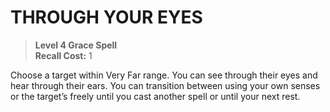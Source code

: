 ﻿---
tags:
  - Ability
  - CharacterOption
name: 'THROUGH YOUR EYES'
level: 4
domain: 'Grace'
type: 'Spell'
recall: '1'
description: 'Choose a target within Very Far range. You can see through their eyes and hear through their ears. You can transition between using your own senses or the target’s freely until you cast another spell or until your next rest.'
---
# THROUGH YOUR EYES

> **Level 4 Grace Spell**  
> **Recall Cost:** 1

Choose a target within Very Far range. You can see through their eyes and hear through their ears. You can transition between using your own senses or the target’s freely until you cast another spell or until your next rest.
